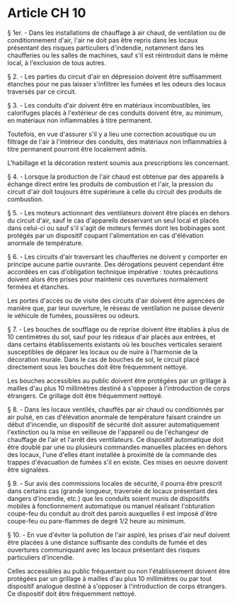 # Article CH 10

§ 1er. - Dans les installations de chauffage à air chaud, de ventilation ou de conditionnement d'air, l'air ne doit pas être repris dans les locaux présentant des risques particuliers d'indendie, notamment dans les chaufferies ou les salles de machines, sauf s'il est réintroduit dans le même local, à l'exclusion de tous autres.

§ 2. - Les parties du circuit d'air en dépression doivent être suffisamment étanches pour ne pas laisser s'infiltrer les fumées et les odeurs des locaux traversés par ce circuit.

§ 3. - Les conduits d'air doivent être en matériaux incombustibles, les calorifuges placés à l'extérieur de ces conduits doivent être, au minimum, en matériaux non inflammables à titre permanent.

Toutefois, en vue d'assurer s'il y a lieu une correction acoustique ou un filtrage de l'air à l'intérieur des conduits, des matériaux non inflammables à titre permanent pourront être localement admis.

L'habillage et la décoration restent soumis aux prescriptions les concernant.

§ 4. - Lorsque la production de l'air chaud est obtenue par des appareils à échange direct entre les produits de combustion et l'air, la pression du circuit d'air doit toujours être supérieure à celle du circuit des produits de combustion.

§ 5. - Les moteurs actionnant des ventilateurs doivent être placés en dehors du circuit d'air, sauf le cas d'appareils desservant un seul local et placés dans celui-ci ou sauf s'il s'agit de moteurs fermés dont les bobinages sont protégés par un dispositif coupant l'alimentation en cas d'élévation anormale de température.

§ 6. - Les circuits d'air traversant les chaufferies ne doivent y comporter en principe aucune partie ouvrante. Des dérogations peuvent cependant être accordées en cas d'obligation technique impérative : toutes précautions doivent alors être prises pour maintenir ces ouvertures normalement fermées et étanches.

Les portes d'accès ou de visite des circuits d'air doivent être agencées de manière que, par leur ouverture, le réseau de ventilation ne puisse devenir le véhicule de fumées, poussières ou odeurs.

§ 7. - Les bouches de soufflage ou de reprise doivent être établies à plus de 10 centimètres du sol, sauf pour les rideaux d'air placés aux entrées, et dans certains établissements existants où les bouches verticales seraient susceptibles de déparer les locaux ou de nuire à l'harmonie de la décoration murale. Dans le cas de bouches de sol, le circuit placé directement sous les bouches doit être fréquemment nettoyé.

Les bouches accessibles au public doivent être protégées par un grillage à mailles d'au plus 10 millimètres destiné à s'opposer à l'introduction de corps étrangers. Ce grillage doit être fréquemment nettoyé.

§ 8. - Dans les locaux ventilés, chauffés par air chaud ou conditionnés par air pulsé, en cas d'élévation anormale de température faisant craindre un début d'incendie, un dispositif de sécurité doit assurer automatiquement l'extinction ou la mise en veilleuse de l'appareil ou de l'échangeur de chauffage de l'air et l'arrêt des ventilateurs. Ce dispositif automatique doit être doublé par une ou plusieurs commandes manuelles placées en dehors des locaux, l'une d'elles étant installée à proximité de la commande des trappes d'évacuation de fumées s'il en existe. Ces mises en oeuvre doivent être signalées.

§ 9. - Sur avis des commissions locales de sécurité, il pourra être prescrit dans certains cas (grande longueur, traversée de locaux présentant des dangers d'incendie, etc.) que les conduits soient munis de dispositifs mobiles à fonctionnement automatique ou manuel réalisant l'obturation coupe-feu du conduit au droit des parois auxquelles il est imposé d'être coupe-feu ou pare-flammes de degré 1/2 heure au minimum.

§ 10. - En vue d'éviter la pollution de l'air aspiré, les prises d'air neuf doivent être placées à une distance suffisante des conduits de fumée et des ouvertures communiquant avec les locaux présentant des risques particuliers d'incendie.

Celles accessibles au public fréquentant ou non l'établissement doivent être protégées par un grillage à mailles d'au plus 10 millimètres ou par tout dispositif analogue destiné à s'opposer à l'introduction de corps étrangers. Ce dispositif doit être fréquemment nettoyé.

